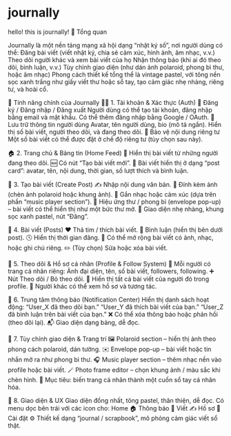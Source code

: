 # journally
hello! this is journally! 🩵 Tổng quan

Journally là một nền tảng mạng xã hội dạng “nhật ký số”, nơi người dùng có thể: Đăng bài viết (viết nhật ký, chia sẻ cảm xúc, hình ảnh, âm nhạc, v.v.) Theo dõi người khác và xem bài viết của họ Nhận thông báo (khi ai đó theo dõi, bình luận, v.v.) Tùy chỉnh giao diện (như dán ảnh polaroid, phong bì thư, hoặc âm nhạc) Phong cách thiết kế tổng thể là vintage pastel, với tông nền sọc xanh trắng như giấy viết thư hoặc sổ tay, tạo cảm giác nhẹ nhàng, riêng tư, và hoài cổ.

🌿 Tính năng chính của Journally 🧍‍♀️ 1. Tài khoản & Xác thực (Auth) 🔐 Đăng ký / Đăng nhập / Đăng xuất Người dùng có thể tạo tài khoản, đăng nhập bằng email và mật khẩu. Có thể thêm đăng nhập bằng Google / OAuth. 👤 Lưu trữ thông tin người dùng Avatar, tên người dùng, bio (mô tả ngắn). Hiển thị số bài viết, người theo dõi, và đang theo dõi. 🧾 Bảo vệ nội dung riêng tư Một số bài viết có thể được đặt ở chế độ riêng tư (tùy chọn sau này).

🏠 2. Trang chủ & Bảng tin (Home Feed) 📰 Hiển thị bài viết từ những người đang theo dõi. 🆕 Có nút “Tạo bài viết mới”. 💬 Bài viết hiển thị ở dạng “post card”: avatar, tên, nội dung, thời gian, số lượt thích và bình luận.

📝 3. Tạo bài viết (Create Post) ✍️ Nhập nội dung văn bản. 📸 Đính kèm ảnh (chèn ảnh polaroid hoặc khung ảnh). 🎵 Gắn nhạc hoặc cảm xúc (dựa trên phần “music player section”). 🧧 Hiệu ứng thư / phong bì (envelope pop-up) – bài viết có thể hiển thị như một bức thư mở. 💖 Giao diện nhẹ nhàng, khung sọc xanh pastel, nút “Đăng”.

💌 4. Bài viết (Posts) ❤️ Thả tim / thích bài viết. 💬 Bình luận (hiển thị bên dưới post). 🕓 Hiển thị thời gian đăng. 📎 Có thể mở rộng bài viết có ảnh, nhạc, hoặc ghi chú riêng. ✏️ (Tùy chọn) Sửa hoặc xóa bài viết.

👥 5. Theo dõi & Hồ sơ cá nhân (Profile & Follow System) 👤 Mỗi người có trang cá nhân riêng: Ảnh đại diện, tên, số bài viết, followers, following. ➕ Nút Theo dõi / Bỏ theo dõi. 📜 Hiển thị tất cả bài viết của người đó trong profile. 👀 Người khác có thể xem hồ sơ và tương tác.

🔔 6. Trung tâm thông báo (Notification Center) Hiển thị danh sách hoạt động: “User_X đã theo dõi bạn.” “User_Y đã thích bài viết của bạn.” “User_Z đã bình luận trên bài viết của bạn.” ❌ Có thể xóa thông báo hoặc phản hồi (theo dõi lại). 📬 Giao diện dạng bảng, dễ đọc.

🎨 7. Tùy chỉnh giao diện & Trang trí 🖼️ Polaroid section – hiển thị ảnh theo phong cách polaroid, dán tường. ✉️ Envelope pop-up – bài viết hoặc tin nhắn mở ra như phong bì thư. 🎧 Music player section – thêm nhạc nền vào profile hoặc bài viết. 🪄 Photo frame editor – chọn khung ảnh / màu sắc khi chèn hình. 🧁 Mục tiêu: biến trang cá nhân thành một cuốn sổ tay cá nhân hóa.

📱 8. Giao diện & UX Giao diện đồng nhất, tông pastel, thân thiện, dễ đọc. Có menu dọc bên trái với các icon cho: Home 🏠 Thông báo 🔔 Viết ✍️ Hồ sơ 👤 Cài đặt ⚙️ Thiết kế dạng “journal / scrapbook”, mô phỏng cảm giác viết sổ thật.
